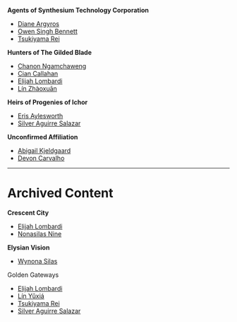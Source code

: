 **Agents of Synthesium Technology Corporation** 
- [Diane Argyros](https://lexiuisii.github.io/Universes/Of_Blood_and_Ichor/Persons_of_Interest/Diane_Argyros)
- [Owen Singh Bennett](https://lexiuisii.github.io/Universes/Of_Blood_and_Ichor/Persons_of_Interest/Owen_Singh_Bennett)
- [Tsukiyama Rei](https://lexiuisii.github.io/Universes/Of_Blood_and_Ichor/Persons_of_Interest/Tsukiyama_Rei)

**Hunters of The Gilded Blade**
- [Chanon Ngamchaweng](https://lexiuisii.github.io/Universes/Of_Blood_and_Ichor/Persons_of_Interest/Chanon_Ngamchaweng)
- [Cian Callahan](https://lexiuisii.github.io/Universes/Of_Blood_and_Ichor/Persons_of_Interest/Cian_Callahan)
- [Elijah Lombardi](https://lexiuisii.github.io/Universes/Of_Blood_and_Ichor/Persons_of_Interest/Elijah_Lombardi)
- [Lín Zhàoxuān](https://lexiuisii.github.io/Universes/Of_Blood_and_Ichor/Persons_of_Interest/Lín_Zhàoxuān)

**Heirs of Progenies of Ichor**
- [Eris Aylesworth](https://lexiuisii.github.io/Universes/Of_Blood_and_Ichor/Persons_of_Interest/Eris_Aylesworth)
- [Silver Aguirre Salazar](https://lexiuisii.github.io/Universes/Of_Blood_and_Ichor/Persons_of_Interest/Silver_Aguirre_Salazar)

**Unconfirmed Affiliation**
- [Abigail Kjeldgaard](https://lexiuisii.github.io/Universes/Of_Blood_and_Ichor/Persons_of_Interest/Abigail_Kjeldgaard)
- [Devon Carvalho](https://lexiuisii.github.io/Universes/Of_Blood_and_Ichor/Persons_of_Interest/Devon_Carvalho)

---

# Archived Content

**Crescent City**
- [Elijah Lombardi](https://lexiuisii.github.io/Universes/Archive/Crescent_City/Elijah_Lombardi)
- [Nonasilas Nine](https://lexiuisii.github.io/Universes/Archive/Crescent_City/Nonasilas_Nine)

**Elysian Vision**
- [Wynona Silas](https://lexiuisii.github.io/Universes/Archive/Elysian_Vision/Wynona_Silas)

Golden Gateways
- [Elijah Lombardi](https://lexiuisii.github.io/Universes/Archive/Golden_Gateways/Elijah_Lombardi)
- [Lín Yǔxiá](https://lexiuisii.github.io/Universes/Archive/Golden_Gateways/Lín_Yǔxiá)
- [Tsukiyama Rei](https://lexiuisii.github.io/Universes/Archive/Golden_Gateways/Tsukiyama_Rei)
- [Silver Aguirre Salazar](https://lexiuisii.github.io/Universes/Archive/Golden_Gateways/Silver_Aguirre_Salazar)
